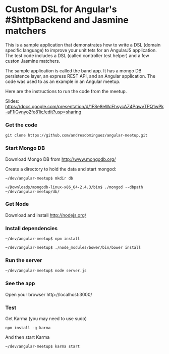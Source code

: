 Custom DSL for Angular's #$httpBackend and Jasmine matchers
===========================================================
This is a sample application that demonstrates how to write a DSL (domain specific language) to improve your
unit tets for an AngularJS application. The test code includes a DSL (called controller test helper) and a few
custon Jasmine matchers.

The sample application is called the band app. It has a mongo DB persistence layer, an express REST API, and an Angular application. The code was used to as an example in an Angular meetup.

Here are the instructions to run the code from the meetup.

Slides: https://docs.google.com/presentation/d/1FSe8eWcEhsycAZ4PqwvTPQ1wPk-aF1iGvnyo2fe81ic/edit?usp=sharing

### Get the code
`git clone https://github.com/andresdominguez/angular-meetup.git`

### Start Mongo DB
Download Mongo DB from http://www.mongodb.org/ 

Create a directory to hold the data and start mongod:

`~/dev/angular-meetup$ mkdir db`

`~/Downloads/mongodb-linux-x86_64-2.4.3/bin$ ./mongod --dbpath ~/dev/angular-meetup/db/`

### Get Node
Download and install http://nodejs.org/

### Install dependencies
`~/dev/angular-meetup$ npm install`

`~/dev/angular-meetup$ ./node_modules/bower/bin/bower install `


### Run the server
`~/dev/angular-meetup$ node server.js`

### See the app
Open your browser http://localhost:3000/

### Test

Get Karma (you may need to use sudo)

`npm install -g karma`

And then start Karma

`~/dev/angular-meetup$ karma start`
